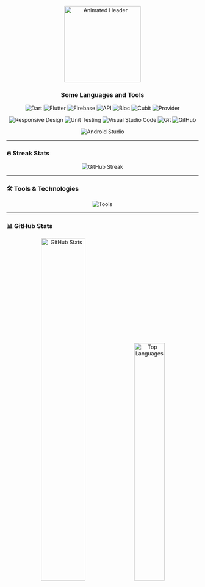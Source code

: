 <p align="center">
  <img src="https://raw.githubusercontent.com/nazmultalukder-it/nazmultalukder-it/main/MainScene.gif" alt="Animated Header" width="200"/>
</p>

<h3 align="center">
  </> Some Languages and Tools
</h3>

<p align="center">
  <img src="https://img.shields.io/badge/Dart-0175C2?style=for-the-badge&logo=dart&logoColor=white" alt="Dart"/> 
  <img src="https://img.shields.io/badge/Flutter-02569B?style=for-the-badge&logo=flutter&logoColor=white" alt="Flutter"/> 
  <img src="https://img.shields.io/badge/Firebase-FFCA28?style=for-the-badge&logo=firebase&logoColor=black" alt="Firebase"/> 
  <img src="https://img.shields.io/badge/API-E84D35?style=for-the-badge" alt="API"/> 
  <img src="https://img.shields.io/badge/Bloc-02569B?style=for-the-badge&logo=flutter&logoColor=white" alt="Bloc"/> 
  <img src="https://img.shields.io/badge/Cubit-FFC107?style=for-the-badge" alt="Cubit"/> 
  <img src="https://img.shields.io/badge/Provider-02569B?style=for-the-badge&logo=flutter&logoColor=white" alt="Provider"/> 
</p>

<p align="center">
  <img src="https://img.shields.io/badge/Responsive_Design-F37C22?style=for-the-badge" alt="Responsive Design"/> 
  <img src="https://img.shields.io/badge/Unit_Testing-F37C22?style=for-the-badge" alt="Unit Testing"/> 
  <img src="https://img.shields.io/badge/Visual_Studio_Code-007ACC?style=for-the-badge&logo=visual-studio-code&logoColor=white" alt="Visual Studio Code"/> 
  <img src="https://img.shields.io/badge/GIT-E44C30?style=for-the-badge&logo=git&logoColor=white" alt="Git"/> 
  <img src="https://img.shields.io/badge/GitHub-100000?style=for-the-badge&logo=github&logoColor=white" alt="GitHub"/> 
</p>

<p align="center">
  <img src="https://img.shields.io/badge/Android_Studio-3DDC84?style=for-the-badge&logo=android-studio&logoColor=white" alt="Android Studio"/> 
</p>

---

### 🔥 Streak Stats
<p align="center">
  <img src="https://streak-stats.demolab.com?user=nazmultalukder-it&theme=radical&hide_border=true&date_format=j%20M%5B%20Y%5D" alt="GitHub Streak" />
</p>

---

### 🛠️ Tools & Technologies
<p align="center">
  <img src="https://skillicons.dev/icons?i=git,github,vscode,androidstudio,figma" alt="Tools" />
</p>

---

### 📊 GitHub Stats
<p align="center">
  <img src="https://github-readme-stats.vercel.app/api?username=nazmultalukder-it&show_icons=true&theme=radical" alt="GitHub Stats" width="48%" />
  <img src="https://github-readme-stats.vercel.app/api/top-langs/?username=nazmultalukder-it&layout=compact&theme=radical" alt="Top Languages" width="40%" />
</p>
